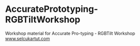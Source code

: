 # AccuratePrototyping-RGBTiltWorkshop
Workshop material for Accurate Pro-typing - RGBTilt Workshop
www.selcukartut.com

